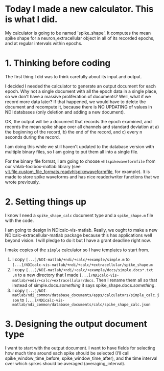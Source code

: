 # Today I made a new calculator. This is what I did.

My calculator is going to be named 'spike_shape'. It computes the mean spike shape for a neuron_extracellular object in all of its recorded epochs, and at regular intervals within epochs.

# 1. Thinking before coding

The first thing I did was to think carefully about its input and output.

I decided I needed the calculator to generate an output document for each epoch. Why not a single document with all the epoch data in a single place, so we don't have a massive proliferation of documents? Well, what if we record more data later? If that happened, we would have to delete the document and recompute it, because there is NO UPDATING of values in NDI databases (only deletion and adding a new document).

OK, the output will be a document that records the epoch examined, and records the mean spike shape over all channels and standard deviation at a) the beginning of the record, b) the end of the record, and c) every n seconds during the record.

I am doing this while we still haven't updated to the database version with multiple binary files, so I am going to put them all into a single file.

For the binary file format, I am going to choose `vhlspikewaveformfile` from our vhlab-toolbox-matlab library (see [vlt.file.custom_file_formats.readvhlspikewaveformfile](https://github.com/VH-Lab/vhlab-toolbox-matlab/blob/master/%2Bvlt/%2Bfile/%2Bcustom_file_formats/readvhlspikewaveformfile.m), for example). It is made to store spike waveforms and has nice reader/writer functions that we wrote previously.

# 2. Setting things up

I know I need a `spike_shape_calc` document type and a `spike_shape.m` file with the code.

I am going to design in NDIcalc-vis-matlab. Really, we ought to make a new NDIcalc-extracellular-matlab package because this has applications well beyond vision. I will pledge to do it but I have a grant deadline right now.

I make copies of the `simple` calculator so I have templates to start from.  

1. I copy `[...]/NDI-matlab/+ndi/+calc/+example/simple.m` to `[...]/NDIcalc-vis-matlab/+ndi/+calc/+extracellular/spike_shape.m`
2. I copy `[...]/NDI-matlab/+ndi/+calc/+example/docs/simple.docs*.txt .m` to a new directory that I made `[...]/NDIcalc-vis-matlab/+ndi/+calc/+extracellular/docs`. Then I rename them all so that instead of simple.docs._something_ it says spike_shape.docs._something_.
3. I copy `[...]/NDI-matlab/ndi_common/database_documents/apps/calculators/simple_calc.json` to `[...]/NDIcalc-vis-matlab/ndi_common/database_documents/calc/spike_shape_calc.json` 

# 3. Designing the output document type

I want to start with the output document. I want to have fields for selecting how much time around each spike should be selected (I'll call spike_window_time_before, spike_window_time_after), and the time interval over which spikes should be averaged (averaging_interval).

